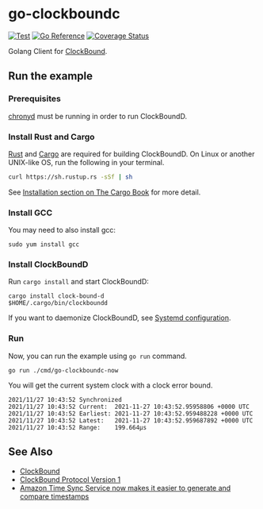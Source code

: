 # go-clockboundc

[![Test](https://github.com/shogo82148/go-clockboundc/actions/workflows/test.yml/badge.svg)](https://github.com/shogo82148/go-clockboundc/actions/workflows/test.yml)
[![Go Reference](https://pkg.go.dev/badge/github.com/shogo82148/go-clockboundc.svg)](https://pkg.go.dev/github.com/shogo82148/go-clockboundc)
[![Coverage Status](https://coveralls.io/repos/github/shogo82148/go-clockboundc/badge.svg?branch=main)](https://coveralls.io/github/shogo82148/go-clockboundc?branch=main)

Golang Client for [ClockBound](https://github.com/aws/clock-bound).

## Run the example

### Prerequisites

[chronyd](https://chrony.tuxfamily.org/) must be running in order to run ClockBoundD.

### Install Rust and Cargo

[Rust](https://www.rust-lang.org/) and [Cargo](https://doc.rust-lang.org/cargo/) are required for building ClockBoundD.
On Linux or another UNIX-like OS, run the following in your terminal.

```bash
curl https://sh.rustup.rs -sSf | sh
```

See [Installation section on The Cargo Book](https://doc.rust-lang.org/cargo/getting-started/installation.html) for more detail.

### Install GCC

You may need to also install gcc:

```
sudo yum install gcc
```

### Install ClockBoundD

Run `cargo install` and start ClockBoundD:

```
cargo install clock-bound-d
$HOME/.cargo/bin/clockboundd
```

If you want to daemonize ClockBoundD, see [Systemd configuration](https://github.com/aws/clock-bound/blob/main/clock-bound-d/README.md#systemd-configuration).

### Run

Now, you can run the example using `go run` command.

```
go run ./cmd/go-clockboundc-now
```

You will get the current system clock with a clock error bound.

```
2021/11/27 10:43:52 Synchronized
2021/11/27 10:43:52 Current:  2021-11-27 10:43:52.95958806 +0000 UTC
2021/11/27 10:43:52 Earliest: 2021-11-27 10:43:52.959488228 +0000 UTC
2021/11/27 10:43:52 Latest:   2021-11-27 10:43:52.959687892 +0000 UTC
2021/11/27 10:43:52 Range:    199.664µs
```

## See Also

- [ClockBound](https://github.com/aws/clock-bound)
- [ClockBound Protocol Version 1](https://github.com/aws/clock-bound/blob/main/PROTOCOL.md)
- [Amazon Time Sync Service now makes it easier to generate and compare timestamps](https://aws.amazon.com/about-aws/whats-new/2021/11/amazon-time-sync-service-generate-compare-timestamps/)
